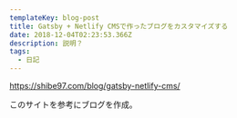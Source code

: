 ```yaml
---
templateKey: blog-post
title: Gatsby + Netlify CMSで作ったブログをカスタマイズする
date: 2018-12-04T02:23:53.366Z
description: 説明？
tags:
  - 日記
---
```

https://shibe97.com/blog/gatsby-netlify-cms/

このサイトを参考にブログを作成。
